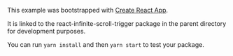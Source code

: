 This example was bootstrapped with [Create React App](https://github.com/facebook/create-react-app).

It is linked to the react-infinite-scroll-trigger package in the parent directory for development purposes.

You can run `yarn install` and then `yarn start` to test your package.
